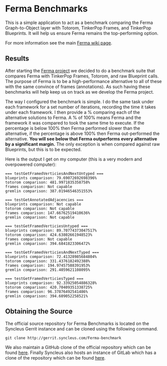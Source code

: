 # Ferma Benchmarks

This is a simple application to act as a benchmark comparing the Ferma Graph-to-Object layer with Totorom, TinkerPop
Frames, and TinkerPop Blueprints. It will help us ensure Ferma remains the top-performing option.

For more information see the main [Ferma wiki page](http://wiki.syncleus.com/index.php/Ferma).

## Results

After starting the [Ferma project](https://github.com/Syncleus/Ferma) we decided to do a benchmark suite that compares
Ferma with TinkerPop Frames, Totorom, and raw Blueprint calls. The purpose of Ferma is to be a high-performance
alternative to all of these with the same convince of frames (annotations). As such having these benchmarks will help
keep us on track as we develop the Ferma project.

The way I configured the benchmark is simple. I do the same task under each framework for a set number of iterations,
recording the time it takes under each framework. I then provide a % comparing each of the alternative solutions to
Ferma. A % of 100% means Ferma and the framework it was compared to took the same time to execute. If the percentage is
below 100% then Ferma performed slower than the alternative, if the percentage is above 100% then Ferma out-performed
the alternative. __You will see below that Ferma outperforms every alternative by a significant margin.__ The only exception
is when compared against raw Blueprints, but this is to be expected.

Here is the output I get on my computer (this is a very modern and overpowered computer):

    === testGetFramedVerticiesAndNextUntyped ===
    blueprints comparison: 79.69072692698396%
    totorom comparison: 481.9971835358758%
    frames comparison: Not capable
    gremlin comparison: 387.01946546351553%

    === testGetAnnotatedAdjacencies ===
    blueprints comparison: Not capable
    totorom comparison: Not capable
    frames comparison: 147.66762519410636%
    gremlin comparison: Not capable

    === testGetFramedVerticiesUntyped ===
    blueprints comparison: 89.70774373047517%
    totorom comparison: 424.63802661948523%
    frames comparison: Not capable
    gremlin comparison: 394.6841823306472%

    === testGetFramedVerticiesAndNextTyped ===
    blueprints comparison: 72.41328985684804%
    totorom comparison: 331.4376182492388%
    frames comparison: 194.97457588391953%
    gremlin comparison: 291.4059621108095%

    === testGetFramedVerticiesTyped ===
    blueprints comparison: 92.33925054886328%
    totorom comparison: 420.70409351338725%
    frames comparison: 96.37876492541486%
    gremlin comparison: 394.609052258521%

## Obtaining the Source

The official source repository for Ferma Benchmarks is located on the Syncleus Gerrit instance and can be cloned using
the following command.

```
git clone http://gerrit.syncleus.com/Ferma-benchmark
```

We also maintain a GitHub clone of the official repository which can be found
[here](https://github.com/Syncleus/Ferma-benchmark). Finally Syncleus also hosts an instance of GitLab which has a
clone of the repository which can be found [here](http://gitlab.syncleus.com/syncleus/Ferma-benchmark).
